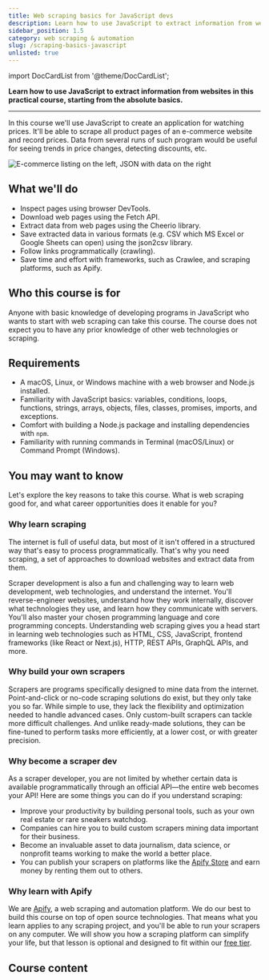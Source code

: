 ```yaml
---
title: Web scraping basics for JavaScript devs
description: Learn how to use JavaScript to extract information from websites in this practical course, starting from the absolute basics.
sidebar_position: 1.5
category: web scraping & automation
slug: /scraping-basics-javascript
unlisted: true
---
```


import DocCardList from '@theme/DocCardList';

**Learn how to use JavaScript to extract information from websites in this practical course, starting from the absolute basics.**

---

In this course we'll use JavaScript to create an application for watching prices. It'll be able to scrape all product pages of an e-commerce website and record prices. Data from several runs of such program would be useful for seeing trends in price changes, detecting discounts, etc.

![E-commerce listing on the left, JSON with data on the right](./images/scraping.webp)

## What we'll do

- Inspect pages using browser DevTools.
- Download web pages using the Fetch API.
- Extract data from web pages using the Cheerio library.
- Save extracted data in various formats (e.g. CSV which MS Excel or Google Sheets can open) using the json2csv library.
- Follow links programmatically (crawling).
- Save time and effort with frameworks, such as Crawlee, and scraping platforms, such as Apify.

## Who this course is for

Anyone with basic knowledge of developing programs in JavaScript who wants to start with web scraping can take this course. The course does not expect you to have any prior knowledge of other web technologies or scraping.

## Requirements

- A macOS, Linux, or Windows machine with a web browser and Node.js installed.
- Familiarity with JavaScript basics: variables, conditions, loops, functions, strings, arrays, objects, files, classes, promises, imports, and exceptions.
- Comfort with building a Node.js package and installing dependencies with `npm`.
- Familiarity with running commands in Terminal (macOS/Linux) or Command Prompt (Windows).

## You may want to know

Let's explore the key reasons to take this course. What is web scraping good for, and what career opportunities does it enable for you?

### Why learn scraping

The internet is full of useful data, but most of it isn't offered in a structured way that's easy to process programmatically. That's why you need scraping, a set of approaches to download websites and extract data from them.

Scraper development is also a fun and challenging way to learn web development, web technologies, and understand the internet. You'll reverse-engineer websites, understand how they work internally, discover what technologies they use, and learn how they communicate with servers. You'll also master your chosen programming language and core programming concepts. Understanding web scraping gives you a head start in learning web technologies such as HTML, CSS, JavaScript, frontend frameworks (like React or Next.js), HTTP, REST APIs, GraphQL APIs, and more.

### Why build your own scrapers

Scrapers are programs specifically designed to mine data from the internet. Point-and-click or no-code scraping solutions do exist, but they only take you so far. While simple to use, they lack the flexibility and optimization needed to handle advanced cases. Only custom-built scrapers can tackle more difficult challenges. And unlike ready-made solutions, they can be fine-tuned to perform tasks more efficiently, at a lower cost, or with greater precision.

### Why become a scraper dev

As a scraper developer, you are not limited by whether certain data is available programmatically through an official API—the entire web becomes your API! Here are some things you can do if you understand scraping:

- Improve your productivity by building personal tools, such as your own real estate or rare sneakers watchdog.
- Companies can hire you to build custom scrapers mining data important for their business.
- Become an invaluable asset to data journalism, data science, or nonprofit teams working to make the world a better place.
- You can publish your scrapers on platforms like the [Apify Store](https://apify.com/store) and earn money by renting them out to others.

### Why learn with Apify

We are [Apify](https://apify.com), a web scraping and automation platform. We do our best to build this course on top of open source technologies. That means what you learn applies to any scraping project, and you'll be able to run your scrapers on any computer. We will show you how a scraping platform can simplify your life, but that lesson is optional and designed to fit within our [free tier](https://apify.com/pricing).

## Course content

<DocCardList />

